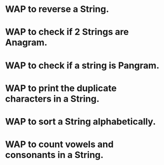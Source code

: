 # WAP to reverse a String.

# WAP to check if 2 Strings are Anagram.
# WAP to check if a string is Pangram.
# WAP to print the duplicate characters in a String.
# WAP to sort a String alphabetically.
# WAP to count vowels and consonants in a String.
